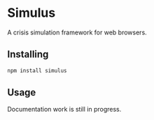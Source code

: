 # Simulus

A crisis simulation framework for web browsers.

## Installing

```bash
npm install simulus
```

## Usage

Documentation work is still in progress.
